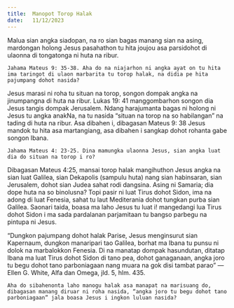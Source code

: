 ```yaml
---
title:  Manopot Torop Halak
date:   11/12/2023
---
```


Malua sian angka siadopan, na ro sian bagas manang sian na asing, mardongan holong Jesus pasahathon tu hita joujou asa parsidohot di ulaonna di tongatonga ni huta na ribur.

`Jahama Mateus 9: 35-38. Aha do na niajarhon ni angka ayat on tu hita ima taringot di ulaon marbarita tu torop halak, na didia pe hita pajumpang dohot nasida?`

Jesus marasi ni roha tu situan na torop, songon dompak angka na jinumpangna di huta na ribur. Lukas 19: 41 manggombarhon songon dia Jesus tangis dompak Jerusalem. Ndang harajumanta bagas ni holong ni Jesus tu angka anakNa, na tu nasida “situan na torop na so habilangan” na tading di huta na ribur. Asa dibahen i, dibagasan Mateus 9: 38 Jesus mandok tu hita asa martangiang, asa dibahen i sangkap dohot rohanta gabe songon Ibana.

`Jahama Mateus 4: 23-25. Dina mamungka ulaonna Jesus, sian angka luat dia do situan na torop i ro?`

Dibagasan Mateus 4:25, mansai torop halak mangihuthon Jesus angka na sian luat Galilea, sian Dekapolis (sampulu huta) nang sian habinsaran, sian Jerusalem, dohot sian Judea sahat rodi dangsina. Asing ni Samaria; dia dope huta na so binolusna? Topi pasir ni luat Tirus dohot Sidon, ima na adong di luat Fenesia, sahat tu laut Mediterania dohot tungkan purba sian Galilea. Saonari taida, boasa ma laho Jesus tu luat i! mangedangi lua Tirus dohot Sidon i ma sada pardalanan parjamitaan tu bangso parbegu na pintupa ni Jesus.

“Dungkon pajumpang dohot halak Parise, Jesus menginsurut sian Kapernaum, dungkon manaripari tao Galilea, borhat ma Ibana tu punsu ni dolok na marbalokkon Fenesia. Di na manatap dompak hasundutan, ditatap Ibana ma luat Tirus dohot Sidon di tano pea, dohot ganaganaan, angka joro tu begu dohot tano parboniagaan nang muara na gok disi tambat parao” —Ellen G. White, Alfa dan Omega, jld. 5, hlm. 435.

`Aha do sibahenonta laho manogu halak asa manapat na marisuang do, dibagasan manang diruar ni roha nasida, “angka joro tu begu dohot tano parboniagaan” jala boasa Jesus i ingkon luluan nasida?`